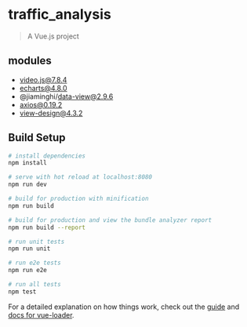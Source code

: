 # traffic_analysis

> A Vue.js project

## modules
+ video.js@7.8.4
+ echarts@4.8.0
+ @jiaminghi/data-view@2.9.6
+ axios@0.19.2
+ view-design@4.3.2

## Build Setup

``` bash
# install dependencies
npm install

# serve with hot reload at localhost:8080
npm run dev

# build for production with minification
npm run build

# build for production and view the bundle analyzer report
npm run build --report

# run unit tests
npm run unit

# run e2e tests
npm run e2e

# run all tests
npm test
```

For a detailed explanation on how things work, check out the [guide](http://vuejs-templates.github.io/webpack/) and [docs for vue-loader](http://vuejs.github.io/vue-loader).
